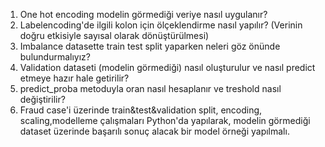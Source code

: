 1) One hot encoding modelin görmediği veriye nasıl uygulanır?
2) Labelencoding'de ilgili kolon için ölçeklendirme nasıl yapılır? (Verinin doğru etkisiyle sayısal olarak dönüştürülmesi)
3) Imbalance datasette train test split yaparken neleri göz önünde bulundurmalıyız?
4) Validation dataseti (modelin görmediği) nasıl oluşturulur ve nasıl predict etmeye hazır hale getirilir?
5) predict_proba metoduyla oran nasıl hesaplanır ve treshold nasıl değiştirilir?
6) Fraud case'i üzerinde train&test&validation split, encoding, scaling,modelleme çalışmaları Python'da yapılarak, modelin görmediği dataset üzerinde başarılı sonuç alacak bir model örneği yapılmalı.
